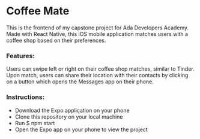 # Coffee Mate 

This is the frontend of my capstone project for Ada Developers Academy. Made with React Native, this iOS mobile application matches users with a coffee shop based on their preferences.

### Features:
Users can swipe left or right on their coffee shop matches, similar to Tinder. Upon match, users can share their location with their contacts by clicking on a button which opens the Messages app on their phone.

### Instructions:
* Download the Expo application on your phone
* Clone this repository on your local machine
* Run $ npm start
* Open the Expo app on your phone to view the project
